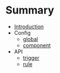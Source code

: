 # Summary

* [Introduction](README.md)
* Config
    * [global](config.md)
    * [component](component.md)
* API
    * [trigger](trigger.md)
    * [rule](rule.md)
